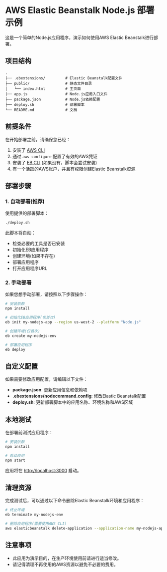 # AWS Elastic Beanstalk Node.js 部署示例

这是一个简单的Node.js应用程序，演示如何使用AWS Elastic Beanstalk进行部署。

## 项目结构

```
.
├── .ebextensions/         # Elastic Beanstalk配置文件
├── public/                # 静态文件目录
│   └── index.html         # 主页面
├── app.js                 # Node.js应用入口文件
├── package.json           # Node.js依赖配置
├── deploy.sh              # 部署脚本
└── README.md              # 文档
```

## 前提条件

在开始部署之前，请确保您已经：

1. 安装了 [AWS CLI](https://aws.amazon.com/cli/)
2. 通过 `aws configure` 配置了有效的AWS凭证
3. 安装了 [EB CLI](https://docs.aws.amazon.com/elasticbeanstalk/latest/dg/eb-cli3-install.html) (如果没有，脚本会尝试安装)
4. 有一个活跃的AWS账户，并且有权限创建Elastic Beanstalk资源

## 部署步骤

### 1. 自动部署(推荐)

使用提供的部署脚本：

```bash
./deploy.sh
```

此脚本将自动：
- 检查必要的工具是否已安装
- 初始化EB应用程序
- 创建环境(如果不存在)
- 部署应用程序
- 打开应用程序URL

### 2. 手动部署

如果您想手动部署，请按照以下步骤操作：

```bash
# 安装依赖
npm install

# 初始化EB应用程序(仅首次)
eb init my-nodejs-app --region us-west-2 --platform "Node.js"

# 创建环境(仅首次)
eb create my-nodejs-env

# 部署应用程序
eb deploy
```

## 自定义配置

如果需要修改应用配置，请编辑以下文件：

- **package.json**: 更新应用信息和依赖项
- **.ebextensions/nodecommand.config**: 修改Elastic Beanstalk配置
- **deploy.sh**: 更新部署脚本中的应用名称、环境名称和AWS区域

## 本地测试

在部署前测试应用程序：

```bash
# 安装依赖
npm install

# 启动应用
npm start
```

应用将在 [http://localhost:3000](http://localhost:3000) 启动。

## 清理资源

完成测试后，可以通过以下命令删除Elastic Beanstalk环境和应用程序：

```bash
# 终止环境
eb terminate my-nodejs-env

# 删除应用程序(需要使用AWS CLI)
aws elasticbeanstalk delete-application --application-name my-nodejs-app
```

## 注意事项

- 此应用为演示目的，在生产环境使用前请进行适当修改。
- 请记得清理不再使用的AWS资源以避免不必要的费用。


